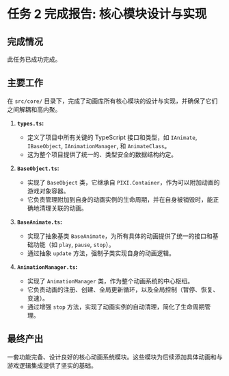 # 任务 2 完成报告: 核心模块设计与实现

## 完成情况
此任务已成功完成。

## 主要工作
在 `src/core/` 目录下，完成了动画库所有核心模块的设计与实现，并确保了它们之间解耦和高内聚。

1.  **`types.ts`:**
    -   定义了项目中所有关键的 TypeScript 接口和类型，如 `IAnimate`, `IBaseObject`, `IAnimationManager`, 和 `AnimateClass`。
    -   这为整个项目提供了统一的、类型安全的数据结构约定。

2.  **`BaseObject.ts`:**
    -   实现了 `BaseObject` 类，它继承自 `PIXI.Container`，作为可以附加动画的游戏对象容器。
    -   它负责管理附加到自身的动画实例的生命周期，并在自身被销毁时，能正确地清理关联的动画。

3.  **`BaseAnimate.ts`:**
    -   实现了抽象基类 `BaseAnimate`，为所有具体的动画提供了统一的接口和基础功能（如 `play`, `pause`, `stop`）。
    -   通过抽象 `update` 方法，强制子类实现自身的动画逻辑。

4.  **`AnimationManager.ts`:**
    -   实现了 `AnimationManager` 类，作为整个动画系统的中心枢纽。
    -   它负责动画的注册、创建、全局更新循环，以及全局控制（暂停、恢复、变速）。
    -   通过增强 `stop` 方法，实现了动画实例的自动清理，简化了生命周期管理。

## 最终产出
一套功能完备、设计良好的核心动画系统模块。这些模块为后续添加具体动画和与游戏逻辑集成提供了坚实的基础。
